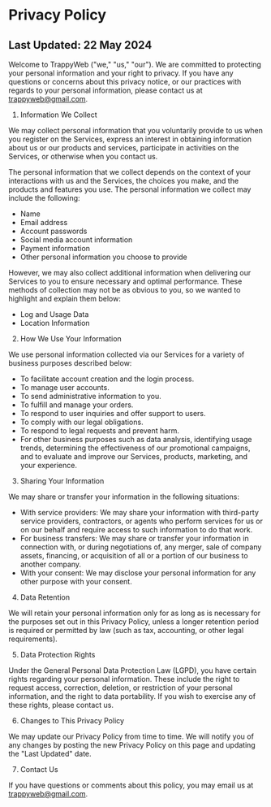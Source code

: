 # Privacy Policy

## Last Updated: 22 May 2024

Welcome to TrappyWeb ("we," "us," "our"). We are committed to protecting your personal information and your right to privacy. If you have any questions or concerns about this privacy notice, or our practices with regards to your personal information, please contact us at trappyweb@gmail.com.

1. Information We Collect

We may collect personal information that you voluntarily provide to us when you register on the Services, express an interest in obtaining information about us or our products and services, participate in activities on the Services, or otherwise when you contact us.

The personal information that we collect depends on the context of your interactions with us and the Services, the choices you make, and the products and features you use. The personal information we collect may include the following:

- Name
- Email address
- Account passwords
- Social media account information
- Payment information
- Other personal information you choose to provide

However, we may also collect additional information when delivering our Services to you to ensure necessary and optimal performance. These methods of collection may not be as obvious to you, so we wanted to highlight and explain them below:

- Log and Usage Data
- Location Information

2. How We Use Your Information

We use personal information collected via our Services for a variety of business purposes described below:

- To facilitate account creation and the login process.
- To manage user accounts.
- To send administrative information to you.
- To fulfill and manage your orders.
- To respond to user inquiries and offer support to users.
- To comply with our legal obligations.
- To respond to legal requests and prevent harm.
- For other business purposes such as data analysis, identifying usage trends, determining the effectiveness of our promotional campaigns, and to evaluate and improve our Services, products, marketing, and your experience.

3. Sharing Your Information

We may share or transfer your information in the following situations:

- With service providers: We may share your information with third-party service providers, contractors, or agents who perform services for us or on our behalf and require access to such information to do that work.
- For business transfers: We may share or transfer your information in connection with, or during negotiations of, any merger, sale of company assets, financing, or acquisition of all or a portion of our business to another company.
- With your consent: We may disclose your personal information for any other purpose with your consent.

4. Data Retention

We will retain your personal information only for as long as is necessary for the purposes set out in this Privacy Policy, unless a longer retention period is required or permitted by law (such as tax, accounting, or other legal requirements).

5. Data Protection Rights

Under the General Personal Data Protection Law (LGPD), you have certain rights regarding your personal information. These include the right to request access, correction, deletion, or restriction of your personal information, and the right to data portability. If you wish to exercise any of these rights, please contact us.

6. Changes to This Privacy Policy

We may update our Privacy Policy from time to time. We will notify you of any changes by posting the new Privacy Policy on this page and updating the "Last Updated" date.

7. Contact Us

If you have questions or comments about this policy, you may email us at trappyweb@gmail.com.
